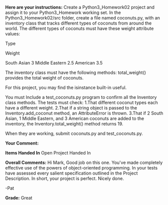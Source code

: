 ﻿**Here are your instructions:**
Create a Python3_Homework02 project and assign it to your Python3_Homework working set. In the Python3_Homework02/src folder, create a file named coconuts.py, with an inventory class that tracks different types of coconuts from around the world. The different types of coconuts must have these weight attribute values:

Type

Weight

South Asian 3 
Middle Eastern 2.5 
American 3.5 

The inventory class must have the following methods:
total_weight() provides the total weight of coconuts.

For this project, you may find the isinstance built-in useful.

You must Include a test_coconuts.py program to confirm all the Inventory class methods. The tests must check:
1.That different coconut types each have a different weight.
2.That if a string object is passed to the Inventory.add_coconut method, an AttributeError is thrown.
3.That if 2 South Asian, 1 Middle Eastern, and 3 American coconuts are added to the inventory, the Inventory.total_weight() method returns 19.

When they are working, submit coconuts.py and test_coconuts.py.

**Your Comment:**

**Items Handed In**
Open Project Handed In

**Overall Comments:**
Hi Mark,
Good job on this one. You've made completely effective use of the powers of object-oriented programming. In your tests have assessed every salient specification outlined in the Project Description. In short, your project is perfect. Nicely done.

-Pat

**Grade:**
Great
